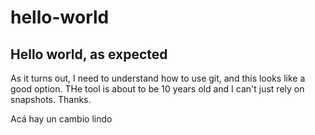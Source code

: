 # hello-world
Hello world, as expected
------------------------
As it turns out, I need to understand how to use git, and this looks like a good option.
THe tool is about to be 10 years old and I can't just rely on snapshots.
Thanks.


Acá hay un cambio lindo
